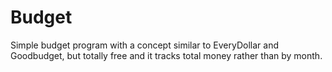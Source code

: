 # Budget
Simple budget program with a concept similar to EveryDollar and Goodbudget, but totally free and it tracks total money rather than by month.
